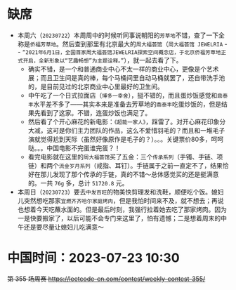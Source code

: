 
# 缺席

- 本周六（`20230722`）本周周中的时候听同事说朝阳的`芳草地`不错，查了一下全称是`侨福芳草地`。然后查到那里有北京最大的`周大福荟馆`（`周大福荟馆 JEWELRIA` -- `“2021年6月1日，全国首家周大福荟馆JEWELRIA探索空间概念店，于北京侨福芳草地正式开启，全新形象以“艺趣畅想”为主题诠释。”`），就一起去看了下。
  * 确实不错，是一个和普通商业中心不太一样的商业中心，更像是个艺术展；而且卫生间是真的棒，每个马桶间里自动马桶就罢了，还自带洗手池的，是目前见过的北京商业中心里最好的卫生间。
  * 中午吃了一个日式拉面店（`博多一幸舍`），挺不错的，而且蛋炒饭感觉和`鼎泰丰`水平差不多了——其实本来是准备去芳草地的`鼎泰丰`吃蛋炒饭的，但是结果先看到了这家。不错，连蛋炒饭也满足了。
  * 然后看了个开心麻花的新电影：`《超能一家人》`，踩雷了。对开心麻花印象分大减，这可是你们主力团队的作品，这么不爱惜羽毛的？而且和一堆毛子演就觉得尬到天际（虽然好像原作是毛子的？）。。。关键票价80多，呵呵哒。。。中国电影不完蛋谁完蛋？！
  * 看完电影就在这里的`周大福荟馆`买了五金：三个`传承系列`（手镯、手链、项链）和两个`流金岁月系列`（戒指、耳钉）。手链属于之前一直定不了，结果恰好在那儿发现了那个传承的手链，真的不错～总体感觉买的还是挺满意的。一共 `76g` 多，总计 `51720.8` 元。
- 本周日（`20230723`）要去`中发百旺`的物美快剪理发和洗鞋，顺便吃个饭。媳妇儿突然想吃那家`宜燃齐齐哈尔家庭烤肉`，但是我怕时间来不及，就不想去；再说也想着今天吃蘸水面的。但是最后时刻，我强行拉着她去吃了那家烤肉。因为一是快要搬家了，以后可能不会专门来这里了，怕有遗憾；二是想着周末的中午还是要尽量让媳妇儿吃满意～

# 中国时间：2023-07-23 10:30

~~第 355 场周赛 https://leetcode-cn.com/contest/weekly-contest-355/~~
